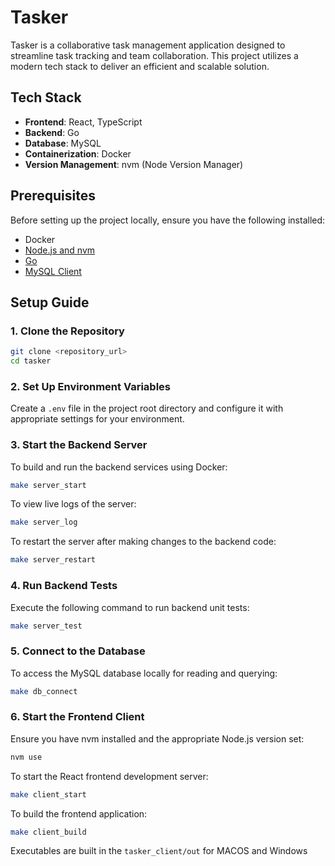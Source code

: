 # Tasker

Tasker is a collaborative task management application designed to streamline task tracking and team collaboration. This project utilizes a modern tech stack to deliver an efficient and scalable solution.

## Tech Stack

- **Frontend**: React, TypeScript
- **Backend**: Go
- **Database**: MySQL
- **Containerization**: Docker
- **Version Management**: nvm (Node Version Manager)

## Prerequisites

Before setting up the project locally, ensure you have the following installed:

- Docker
- [Node.js and nvm](https://github.com/nvm-sh/nvm)
- [Go](https://golang.org/doc/install)
- [MySQL Client](https://dev.mysql.com/downloads/)

## Setup Guide

### 1. Clone the Repository

```bash
git clone <repository_url>
cd tasker
```

### 2. Set Up Environment Variables

Create a `.env` file in the project root directory and configure it with appropriate settings for your environment.

### 3. Start the Backend Server

To build and run the backend services using Docker:

```bash
make server_start
```

To view live logs of the server:

```bash
make server_log
```

To restart the server after making changes to the backend code:

```bash
make server_restart
```

### 4. Run Backend Tests

Execute the following command to run backend unit tests:

```bash
make server_test
```

### 5. Connect to the Database

To access the MySQL database locally for reading and querying:

```bash
make db_connect
```

### 6. Start the Frontend Client

Ensure you have nvm installed and the appropriate Node.js version set:

```bash
nvm use
```

To start the React frontend development server:

```bash
make client_start
```

To build the frontend application:

```bash
make client_build
```
Executables are built in the `tasker_client/out` for MACOS and Windows
